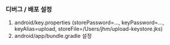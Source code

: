 ### 디버그 / 배포 설정
1. android/key.properties (storePassword=..., keyPassword=..., keyAlias=upload, storeFile=/Users/jhm/upload-keystore.jks)
2. android/app/bundle.gradle 설정